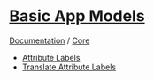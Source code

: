 [Basic App Models](http://basic-app.com/docs/core/models)
=========================================================

[Documentation](/docs) / [Core](/docs/core)

  - [Attribute Labels](/docs/core/models/attribute-labels.md)
  - [Translate Attribute Labels](/docs/core/models/translate-attribute-labels.md)